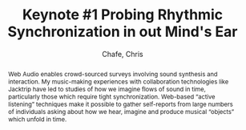 --- 
title: "Keynote #1 Probing Rhythmic Synchronization in out Mind's Ear" 
abstract: "Web Audio enables crowd-sourced surveys involving sound synthesis and interaction. My music-making experiences with collaboration technologies like Jacktrip have led to studies of how we imagine flows of sound in time, particularly those which require tight synchronization. Web-based “active listening” techniques make it possible to gather self-reports from large numbers of individuals asking about how we hear, imagine and produce musical “objects” which unfold in time." 
address: "London" 
author: "Chafe, Chris"
webAuthor: "Chris Chafe" 
booktitle: "Proceedings of the International Web Audio Conference" 
editor: "Thalmann, Florian and Ewert, Sebastian" 
month: "August"
pages: "" 
publisher: "Queen Mary University of London" 
series: "WAC '17"
track: "Keynote"  
year: "2017" 
id: "2017_KN1" 
tags: year2017
media: https://www.youtube.com/watch?v=BhL3J5hcwNE&t=960 
pdflink: none
ISSN: 2663-5844
---